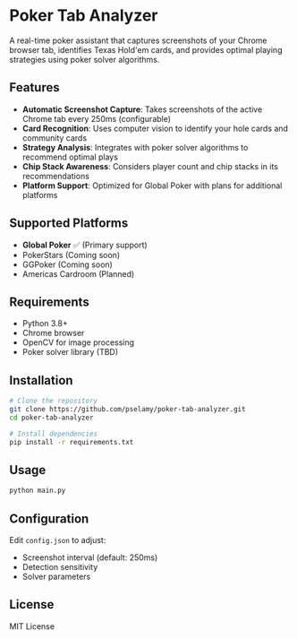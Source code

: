 # Poker Tab Analyzer

A real-time poker assistant that captures screenshots of your Chrome browser tab, identifies Texas Hold'em cards, and provides optimal playing strategies using poker solver algorithms.

## Features

- **Automatic Screenshot Capture**: Takes screenshots of the active Chrome tab every 250ms (configurable)
- **Card Recognition**: Uses computer vision to identify your hole cards and community cards
- **Strategy Analysis**: Integrates with poker solver algorithms to recommend optimal plays
- **Chip Stack Awareness**: Considers player count and chip stacks in its recommendations
- **Platform Support**: Optimized for Global Poker with plans for additional platforms

## Supported Platforms

- **Global Poker** ✅ (Primary support)
- PokerStars (Coming soon)
- GGPoker (Coming soon)
- Americas Cardroom (Planned)

## Requirements

- Python 3.8+
- Chrome browser
- OpenCV for image processing
- Poker solver library (TBD)

## Installation

```bash
# Clone the repository
git clone https://github.com/pselamy/poker-tab-analyzer.git
cd poker-tab-analyzer

# Install dependencies
pip install -r requirements.txt
```

## Usage

```bash
python main.py
```

## Configuration

Edit `config.json` to adjust:
- Screenshot interval (default: 250ms)
- Detection sensitivity
- Solver parameters

## License

MIT License
